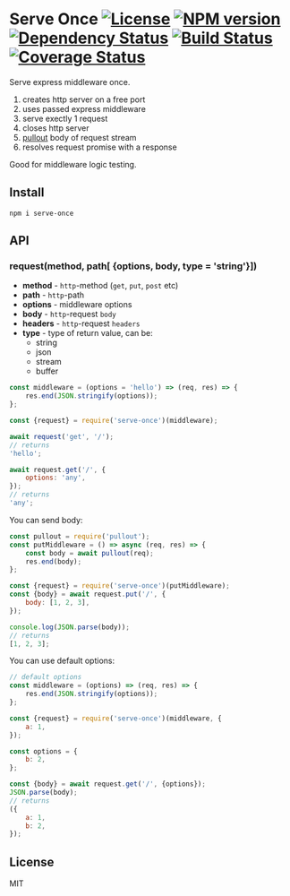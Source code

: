# Serve Once [![License][LicenseIMGURL]][LicenseURL] [![NPM version][NPMIMGURL]][NPMURL] [![Dependency Status][DependencyStatusIMGURL]][DependencyStatusURL] [![Build Status][BuildStatusIMGURL]][BuildStatusURL] [![Coverage Status][CoverageIMGURL]][CoverageURL]

Serve express middleware once.

1. creates http server on a free port
2. uses passed express middleware
3. serve exectly 1 request
4. closes http server
5. [pullout](https://github.com/coderaiser/pullout) body of request stream
6. resolves request promise with a response

Good for middleware logic testing.

## Install

```
npm i serve-once
```

## API

### request(method, path[ {options, body, type = 'string'}])

- **method** - `http`-method (`get`, `put`, `post` etc)
- **path** - `http`-path
- **options** - middleware options
- **body** - `http`-request `body`
- **headers** - `http`-request `headers`
- **type** - type of return value, can be:
  - string
  - json
  - stream
  - buffer

```js
const middleware = (options = 'hello') => (req, res) => {
    res.end(JSON.stringify(options));
};

const {request} = require('serve-once')(middleware);

await request('get', '/');
// returns
'hello';

await request.get('/', {
    options: 'any',
});
// returns
'any';
```

You can send body:

```js
const pullout = require('pullout');
const putMiddleware = () => async (req, res) => {
    const body = await pullout(req);
    res.end(body);
};

const {request} = require('serve-once')(putMiddleware);
const {body} = await request.put('/', {
    body: [1, 2, 3],
});

console.log(JSON.parse(body));
// returns
[1, 2, 3];
```

You can use default options:

```js
// default options
const middleware = (options) => (req, res) => {
    res.end(JSON.stringify(options));
};

const {request} = require('serve-once')(middleware, {
    a: 1,
});

const options = {
    b: 2,
};

const {body} = await request.get('/', {options});
JSON.parse(body);
// returns
({
    a: 1,
    b: 2,
});
```

## License

MIT

[NPMIMGURL]: https://img.shields.io/npm/v/serve-once.svg?style=flat
[BuildStatusIMGURL]: https://img.shields.io/travis/coderaiser/node-serve-once/master.svg?style=flat
[DependencyStatusIMGURL]: https://img.shields.io/david/coderaiser/node-serve-once.svg?style=flat
[LicenseIMGURL]: https://img.shields.io/badge/license-MIT-317BF9.svg?style=flat
[CoverageIMGURL]: https://coveralls.io/repos/coderaiser/node-serve-once/badge.svg?branch=master&service=github
[NPMURL]: https://npmjs.org/package/serve-once "npm"
[BuildStatusURL]: https://travis-ci.org/coderaiser/node-serve-once "Build Status"
[DependencyStatusURL]: https://david-dm.org/coderaiser/node-serve-once "Dependency Status"
[LicenseURL]: https://tldrlegal.com/license/mit-license "MIT License"
[CoverageURL]: https://coveralls.io/github/coderaiser/node-serve-once?branch=master
